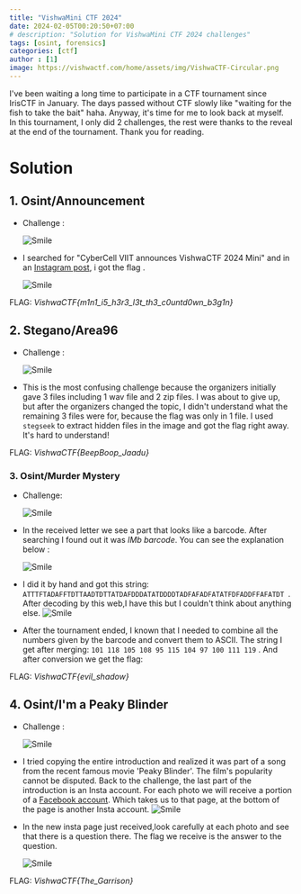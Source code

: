 ```yaml
---
title: "VishwaMini CTF 2024"
date: 2024-02-05T00:20:50+07:00
# description: "Solution for VishwaMini CTF 2024 challenges" 
tags: [osint, forensics]
categories: [ctf]
author : [1]
image: https://vishwactf.com/home/assets/img/VishwaCTF-Circular.png
---
```


I've been waiting a long time to participate in a CTF tournament since IrisCTF in January. The days passed without CTF slowly like "waiting for the fish to take the bait" haha. Anyway, it's time for me to look back at myself. In this tournament, I only did 2 challenges, the rest were thanks to the reveal at the end of the tournament. Thank you for reading.

# Solution

## 1. Osint/Announcement
- Challenge : 

    ![Smile](/assets/posts/VishwaCTF/Announcement/Announcement.png)

- I searched for "CyberCell VIIT announces VishwaCTF 2024 Mini" and in an [Instagram post](https://www.instagram.com/reel/C2txmkqLVJn/), i got the flag . 
    
    ![Smile](/assets/posts/VishwaCTF/Announcement/flag1.png)

FLAG: *VishwaCTF{m1n1_i5_h3r3_l3t_th3_c0untd0wn_b3g1n}*

## 2. Stegano/Area96
- Challenge : 

    ![Smile](/assets/posts/VishwaCTF/Area96/Area96.png)
- This is the most confusing challenge because the organizers initially gave 3 files including 1 wav file and 2 zip files. I was about to give up, but after the organizers changed the topic, I didn't understand what the remaining 3 files were for, because the flag was only in 1 file. I used `stegseek` to extract hidden files in the image and got the flag right away. It's hard to understand!

FLAG: *VishwaCTF{BeepBoop_Jaadu}*

### 3. Osint/Murder Mystery
- Challenge:

    ![Smile](/assets/posts/VishwaCTF/MurderMistery/Murder-Mistery.png)
- In the received letter we see a part that looks like a barcode. After searching I found out it was *IMb barcode*. You can see the explanation below : 

    ![Smile](/assets/posts/VishwaCTF/MurderMistery/IMb-Barcode.png)
- I did it by hand and got this string: `ATTTFTADAFFTDTTAADTDTTATDAFDDDATATDDDDTADFAFADFATATFDFADDFFAFATDT `. 
After decoding by this web,I have this but I couldn't think about anything else. 
    ![Smile](/assets/posts/VishwaCTF/MurderMistery/IMb-decode.png)
- After the tournament ended, I known that I needed to combine all the numbers given by the barcode and convert them to ASCII. The string I get after merging: `101 118 105 108 95 115 104 97 100 111 119` . And after conversion we get the flag:

FLAG: *VishwaCTF{evil_shadow}*

## 4. Osint/I'm a Peaky Blinder
- Challenge : 

    ![Smile](/assets/posts/VishwaCTF/PeakyBlinder/Peaky-Blinder.png)
- I tried copying the entire introduction and realized it was part of a song from the recent famous movie 'Peaky Blinder'. The film's popularity cannot be disputed.
Back to the challenge, the last part of the introduction is an Insta account. For each photo we will receive a portion of a [Facebook account](https://www.facebook.com/profile.php?id=61554610571803&mibextid=hIlR13). Which takes us to that page, at the bottom of the page is another Insta account. 
    ![Smile](/assets/posts/VishwaCTF/PeakyBlinder/PB-Insta.png)
- In the new insta page just received,look carefully at each photo and see that there is a question there. The flag we receive is the answer to the question.

    ![Smile](/assets/posts/VishwaCTF/PeakyBlinder/flag4.png)

FLAG: *VishwaCTF{The_Garrison}*
